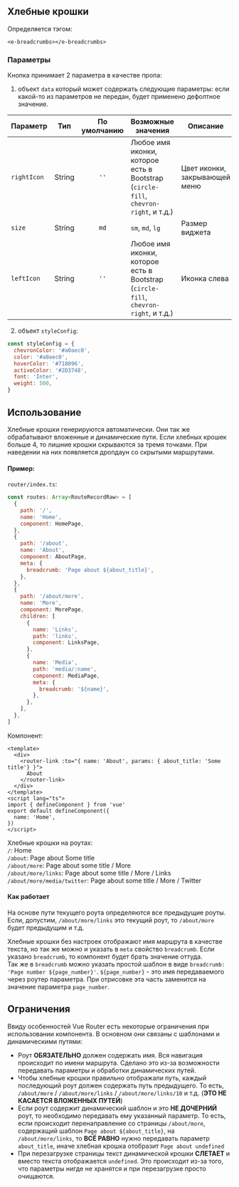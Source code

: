 ## Хлебные крошки

Определяется тэгом:
```vue
<e-breadcrumbs></e-breadcrumbs>
```
### Параметры
Кнопка принимает 2 параметра в качестве пропа:
1. объект `data` который может содержать следующие параметры:
   если какой-то из параметров не передан, будет применено дефолтное значение.

| Параметр      |  Тип   | По умолчанию  | Возможные значения                                                                  | Описание                      |
|---------------|:------:|:-------------:|-------------------------------------------------------------------------------------|-------------------------------|
| ``rightIcon`` | String |    ``''``     | Любое имя иконки, которое есть в Bootstrap (`circle-fill`, `chevron-right`, и т.д.) | Цвет иконки, закрывающей меню |
| ``size``      | String |    ``md``     | ``sm``, ``md``, ``lg``                                                              | Размер виджета                |
| ``leftIcon``  | String |     `''`      | Любое имя иконки, которое есть в Bootstrap (`circle-fill`, `chevron-right`, и т.д.) | Иконка слева                  |

2. объект `styleConfig`:

````javascript
const styleConfig = {
  chevronColor: '#a0aec0',
  color: '#a0aec0',
  hoverColor: '#718096',
  activeColor: '#2D3748',
  font: 'Inter',
  weight: 500,
}
````


## Использование
Хлебные крошки генерируются автоматически. Они так же обрабатывают вложенные и динамические пути.
Если хлебных крошек больше 4, то лишние крошки скрываются за тремя точками. При наведении на них появляется дропдаун со скрытыми маршрутами.

#### Пример:
`router/index.ts`:
````javascript
const routes: Array<RouteRecordRaw> = [
  {
    path: '/',
    name: 'Home',
    component: HomePage,
  },
  {
    path: '/about',
    name: 'About',
    component: AboutPage,
    meta: {
      breadcrumb: 'Page about ${about_title}',
    },
  },
  {
    path: '/about/more',
    name: 'More',
    component: MorePage,
    children: [
      {
        name: 'Links',
        path: 'links',
        component: LinksPage,
      },
      {
        name: 'Media',
        path: 'media/:name',
        component: MediaPage,
        meta: {
          breadcrumb: '${name}',
        },
      },
    ],
  },
]
````

Компонент:
````vue
<template>
  <div>
    <router-link :to="{ name: 'About', params: { about_title: 'Some title'} }">
      About
    </router-link>
  </div>
</template>
<script lang="ts">
import { defineComponent } from 'vue'
export default defineComponent({
  name: 'Home',
})
</script>
````


Хлебные крошки на роутах:  
``/``: Home  
``/about``: Page about Some title  
``/about/more``: Page about some title / More  
``/about/more/links``: Page about some title / More / Links  
``/about/more/media/twitter``: Page about some title / More / Twitter

#### Как работает

На основе пути текущего роута определяются все предыдущие роуты. Если, допустим, ``/about/more/links`` это текущий роут, то ``/about/more`` будет предыдущим и т.д.

Хлебные крошки без настроек отображают имя маршрута в качестве текста, но так же можно и указать в ``meta`` свойство ``breadcrumb``. Если указано ``breadcrumb``,
то компонент будет брать значение оттуда.  
Так же в ``breadcrumb`` можно указать простой шаблон в виде ``breadcrumb: 'Page number ${page_number}'``. ``${page_number}`` - это имя передаваемого через роутер параметра. При отрисовке
эта часть заменится на значение параметра ``page_number``.

## Ограничения

Ввиду особенностей Vue Router есть некоторые ограничения при использовании компонента. В основном они связаны с шаблонами и динамическими путями:

- Роут **ОБЯЗАТЕЛЬНО** должен содержать имя. Вся навигация происходит по имени маршрута. Сделано это из-за возможности передавать параметры и обработки динамических путей.
- Чтобы хлебные крошки правильно отображали путь, каждый последующий роут должен содержать путь предыдущего. То есть, ``/about/more`` / ``/about/more/links`` / ``/about/more/links/10`` и т.д. (**ЭТО НЕ КАСАЕТСЯ ВЛОЖЕННЫХ ПУТЕЙ**)
- Если роут содержит динамический шаблон и это **НЕ ДОЧЕРНИЙ** роут, то необходимо передавать ему указанный параметр. То есть, если происходит перенаправление со страницы ``/about/more``, содержащий шаблон ``Page about ${about_title}``, на ``/about/more/links``,
  то **ВСЁ РАВНО** нужно передавать параметр ``about_title``, иначе хлебная крошка отобразит ``Page about undefined``
- При перезагрузке страницы текст динамической крошки **СЛЕТАЕТ** и вместо текста отображается ``undefined``. Это происходит из-за того, что параметры нигде не хранятся и при перезагрузке просто очищаются.